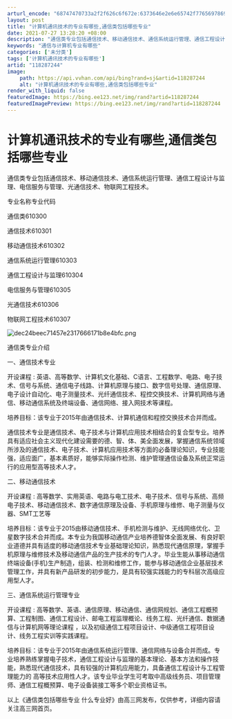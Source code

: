 ```yaml
---
arturl_encode: "68747470733a2f2f626c6f672e:6373646e2e6e65742f77656978696e5f33353334333232362f:61727469636c652f64657461696c732f313138323837323434"
layout: post
title: "计算机通讯技术的专业有哪些,通信类包括哪些专业"
date: 2021-07-27 13:28:20 +08:00
description: "通信类专业包括通信技术、移动通信技术、通信系统运行管理、通信工程设计与监理、电信服务"
keywords: "通信与计算机专业有哪些"
categories: ['未分类']
tags: ['计算机通讯技术的专业有哪些']
artid: "118287244"
image:
    path: https://api.vvhan.com/api/bing?rand=sj&artid=118287244
    alt: "计算机通讯技术的专业有哪些,通信类包括哪些专业"
render_with_liquid: false
featuredImage: https://bing.ee123.net/img/rand?artid=118287244
featuredImagePreview: https://bing.ee123.net/img/rand?artid=118287244
---
```


# 计算机通讯技术的专业有哪些,通信类包括哪些专业

通信类专业包括通信技术、移动通信技术、通信系统运行管理、通信工程设计与监理、电信服务与管理、光通信技术、物联网工程技术。

专业名称专业代码

通信类610300

通信技术610301

移动通信技术610302

通信系统运行管理610303

通信工程设计与监理610304

电信服务与管理610305

光通信技术610306

物联网工程技术610307

![dec24beec71457e2317666171b8e4bfc.png](https://i-blog.csdnimg.cn/blog_migrate/fbaa2868e8bc4925e6c71fb4093b9536.jpeg)

通信类专业介绍

一、通信技术专业

开设课程 : 英语、高等数学、计算机文化基础、C语言、工程数学、电路、电子技术、信号与系统、通信电子线路、计算机原理与接口、数字信号处理、通信原理、电子设计自动化、电子测量技术、光纤通信技术、程控交换技术、计算机网络与通信、移动通信系统及终端设备、通信网络、接入网技术等课程。

培养目标：该专业于2015年由通信技术、计算机通信和程控交换技术合并而成。

通信技术专业是通信技术、电子技术与计算机应用技术相结合的复合型专业。培养具有适应社会主义现代化建设需要的德、智、体、美全面发展，掌握通信系统领域所涉及的通信技术、电子技术、计算机应用技术等方面的必备理论知识，专业技能强，适应面广，基本素质好，能够实际操作检测、维护管理通信设备及系统正常运行的应用型高等技术人才。

二、移动通信技术

开设课程 : 高等数学、实用英语、电路与电工技术、电子技术、信号与系统、高频电子技术、移动通信技术、数字通信原理及设备、手机原理与维修、电子测量与仪器、SMT工艺等

培养目标：该专业于2015由移动通信技术、手机检测与维护、无线网络优化、卫星数字技术合并而成。本专业为我国移动通信产业培养德智体全面发展、有良好职业道德并具有适度的移动通信技术专业基础理论知识，熟悉现代通信原理，掌握手机原理与维修技术及移动通信产品的生产技术的专门人才。毕业生能从事移动通信终端设备(手机)生产制造，组装、检测和维修工作，能参与移动通信企业基层技术管理工作，并具有新产品研发的初步能力，是具有较强实践能力的专科层次高级应用型人才。

三、通信系统运行管理专业

开设课程 : 高等数学、英语、通信原理、移动通信、通信网规划、通信工程概预算、工程制图、通信工程设计、邮电工程监理概论、线务工程、光纤通信、数据通信与计算机网等理论课程 ，以及初级通信工程项目设计、中级通信工程项目设计、线务工程实训等实践课程。

培养目标：该专业于2015年由通信系统运行管理、通信网络与设备合并而成。专业培养熟练掌握电子技术，通信工程设计与监理的基本理论、基本方法和操作技能，熟悉现代通信技术，具有较强的计算机应用能力，具备通信工程设计与工程管理能力的 高等技术应用性人才。该专业毕业学生可考取中高级线务员、项目管理师、通信工程概预算、电子设备装接工等多个职业资格证书。

以上《通信类包括哪些专业 什么专业好》由高三网发布，仅供参考，详细内容请关注高三网首页。